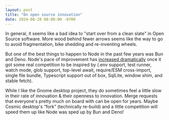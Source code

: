 ```yaml
---
layout: post
title: "On open source innovation"
date: 2024-08-28 08:00:00 -0700
---
```


In general, it seems like a bad idea to "start over from a clean slate" in Open Source software. More wood behind fewer arrows seems like the way to go to avoid fragmentation, bike shedding and re-inventing wheels.

But one of the best things to happen to Node in the past few years was Bun and Deno. Node's pace of improvement has [increased dramatically](https://www.youtube.com/watch?v=8oU_TTbG-O8) once it got some real competition to be inspired by (.env support, test runner, watch mode, glob support, top-level await, require/ESM cross-import, single file bundle, Typescript support out of box, SqlLite, window shim, and stable fetch).

While I like the Gnome desktop project, they do sometimes feel a little slow in their rate of innovation & their openness to innovation. Merge requests that everyone's pretty much on board with can be open for years. Maybe Cosmic desktop's “fork” (technically re-build) and a little competition will speed them up like Node was sped up by Bun and Deno!